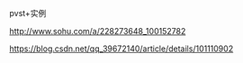 
pvst+实例

http://www.sohu.com/a/228273648_100152782

https://blog.csdn.net/qq_39672140/article/details/101110902
